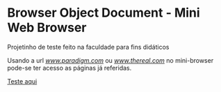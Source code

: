 # Browser Object Document - Mini Web Browser

Projetinho de teste feito na faculdade para fins didáticos 

Usando a url *www.paradigm.com* ou *www.thereal.com* no mini-browser pode-se ter acesso as páginas já referidas.

[Teste aqui](https://gabrielsalem.github.io/mini_browser/)
